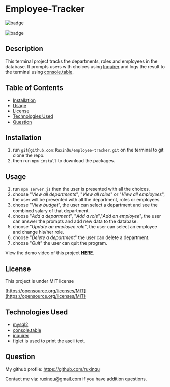 # Employee-Tracker

![badge](https://img.shields.io/badge/License-MIT-green.svg)

![badge](https://img.shields.io/github/languages/top/ruxinqu/employee-tracker)

## Description

This terminal project tracks the departments, roles and employees in the database. It prompts users with choices using [Inquirer](https://www.npmjs.com/package/inquirer) and logs the result to the terminal using [console.table](https://www.npmjs.com/package/console.table).


## Table of Contents
- [Installation](#installation)
- [Usage](#usage)
- [License](#license)
- [Technologies Used](#technologies-used)
- [Question](#question)

## Installation

1. run `git@github.com:RuxinQu/employee-tracker.git` on the terminal to git clone the repo.
2. then run `npm install` to download the packages.

## Usage

1. run `npm server.js` then the user is presented with all the choices.
2. choose "*View all departments*", "*View all roles*" or "*View all employees*", the user will be presented with all the department, roles or employees.
3. choose "*View budget*", the user can select a department and see the combined salary of that department.
4. choose "*Add a department*", "*Add a role*","*Add an employee*", the user can answer the prompts and add new data to the database.
5. choose "*Update an employee role*", the user can select an employee and change his/her role.
6. choose "*Delete a department*" the user can delete a department.
7. choose "*Quit*" the user can quit the program.

View the demo video of this project [**HERE**](https://drive.google.com/file/d/1oX6RJRk-lzV2KR__T3LWggxwrKwuRMKb/view?usp=sharing).

## License

This project is under MIT license

[https://opensource.org/licenses/MIT](https://opensource.org/licenses/MIT)

## Technologies Used

- [mysql2](https://www.npmjs.com/package/mysql2)
- [console.table](https://www.npmjs.com/package/console.table)
- [inquirer](https://www.npmjs.com/package/inquirer)
- [figlet](https://www.npmjs.com/package/figlet) is used to print the ascii text.

## Question
My github profile: https://github.com/ruxinqu

 Contact me via: ruxinqu@gmail.com if you have addition questions.
